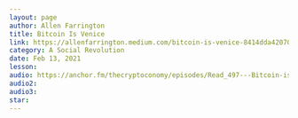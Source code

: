 ```yaml
---
layout: page
author: Allen Farrington
title: Bitcoin Is Venice
link: https://allenfarrington.medium.com/bitcoin-is-venice-8414dda42070
category: A Social Revolution
date: Feb 13, 2021
lesson: 
audio: https://anchor.fm/thecryptoconomy/episodes/Read_497---Bitcoin-is-Venice-Allen-Farrington-eqrnhe
audio2: 
audio3: 
star: 
---
```


